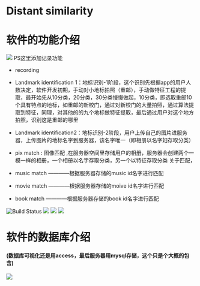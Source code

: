 
Distant similarity
=========================


软件的功能介绍
=========================
![](https://github.com/Zr3Lm9Yh/Distant-similarity/blob/master/img/app%E5%8A%9F%E8%83%BD.png)
PS这里添加记录功能

- recording

- Landmark identification 1：地标识别-1阶段，这个识别先根据app的用户人数决定，软件开发初期，手动对小地标拍照（重邮），手动做特征工程的提取，最开始先从10分类，20分类，30分类慢慢做起，10分类，即选取重邮10个具有特点的地标，如重邮的新校门，通过对新校门的大量拍照，通过算法提取到特征，同理，对其他的的九个地标做特征提取，最后通过用户对这个地方拍照，识别这是重邮的哪里
- Landmark identification2：地标识别-2阶段，用户上传自己的图片进服务器，上传图片的地标名字到服务器，该名字唯一（即相册以名字妇存取分类）
- pix match : 图像匹配 ,在服务器空间里存储用户的相册，服务器会创建两个一模一样的相册，一个相册以名字存取分类，另一个以特征存取分类
关于匹配，
- music match ————根据服务器存储的music id名字进行匹配
- movie match ————根据服务器存储的moive id名字进行匹配
- book match ————根据服务器存储的book id名字进行匹配

<p align="left">
    <img src='https://img.shields.io/badge/-%E8%AE%B0%E5%BD%95-yellow.svg' alt="Build Status">  
    <img src='https://img.shields.io/badge/-%E5%BE%AE%E4%BF%A1%E5%B0%8F%E7%A8%8B%E5%BA%8F-blue.svg'>
    <img src='https://img.shields.io/badge/-%E8%BD%BB%E7%A4%BE%E4%BA%A4-green.svg'>
    <img src='https://img.shields.io/badge/-%E6%B2%BB%E6%84%88-orange.svg'>
</p>

软件的数据库介绍
=========================

#### (数据库可视化还是用access，最后服务器用mysql存储，这个只是个大概的包含)
![](https://github.com/Zr3Lm9Yh/Distant-similarity/blob/master/img/database.png)


